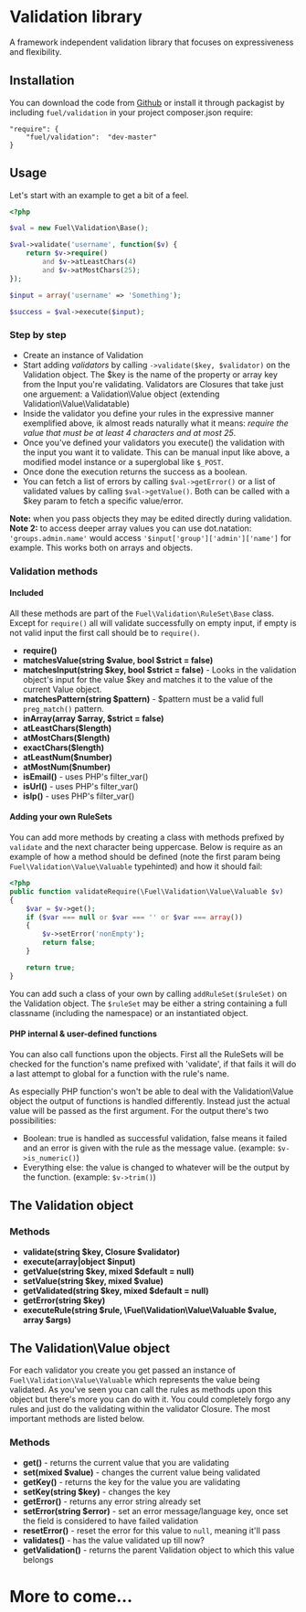 # Validation library

A framework independent validation library that focuses on expressiveness and flexibility.

## Installation

You can download the code from [Github](https://github.com/fuelphp/validation) or install it through packagist
by including `fuel/validation` in your project composer.json require:

    "require": {
        "fuel/validation":  "dev-master"
    }

## Usage

Let's start with an example to get a bit of a feel.

```php
<?php

$val = new Fuel\Validation\Base();

$val->validate('username', function($v) {
	return $v->require()
		and $v->atLeastChars(4)
		and $v->atMostChars(25);
});

$input = array('username' => 'Something');

$success = $val->execute($input);
```

### Step by step

* Create an instance of Validation
* Start adding *validators* by calling `->validate($key, $validator)` on the Validation object. The $key is
the name of the property or array key from the Input you're validating. Validators are Closures that take
just one arguement: a Validation\Value object (extending Validation\Value\Validatable)
* Inside the validator you define your rules in the expressive manner exemplified above, ik almost reads
naturally what it means: *require the value that must be at least 4 characters and at most 25*.
* Once you've defined your validators you execute() the validation with the input you want it to validate.
This can be manual input like above, a modified model instance or a superglobal like `$_POST`.
* Once done the execution returns the success as a boolean.
* You can fetch a list of errors by calling `$val->getError()` or a list of validated values by calling
`$val->getValue()`. Both can be called with a $key param to fetch a specific value/error.

**Note:** when you pass objects they may be edited directly during validation.  
**Note 2:** to access deeper array values you can use dot.natation: `'groups.admin.name'` would access 
`'$input['group']['admin']['name']` for example. This works both on arrays and objects.

### Validation methods

#### Included

All these methods are part of the `Fuel\Validation\RuleSet\Base` class. Except for `require()` all will
validate successfully on empty input, if empty is not valid input the first call should be to `require()`.

* __require()__
* __matchesValue(string $value, bool $strict = false)__
* __matchesInput(string $key, bool $strict = false)__ - Looks in the validation object's input for the value
$key and matches it to the value of the current Value object.
* __matchesPattern(string $pattern)__ - $pattern must be a valid full `preg_match()` pattern.
* __inArray(array $array, $strict = false)__
* __atLeastChars($length)__
* __atMostChars($length)__
* __exactChars($length)__
* __atLeastNum($number)__
* __atMostNum($number)__
* __isEmail()__ - uses PHP's filter_var()
* __isUrl()__ - uses PHP's filter_var()
* __isIp()__ - uses PHP's filter_var()

#### Adding your own RuleSets

You can add more methods by creating a class with methods prefixed by `validate` and the next character
being uppercase. Below is require as an example of how a method should be defined (note the first param
being `Fuel\Validation\Value\Valuable` typehinted) and how it should fail:

```php
<?php
public function validateRequire(\Fuel\Validation\Value\Valuable $v)
{
    $var = $v->get();
    if ($var === null or $var === '' or $var === array())
    {
        $v->setError('nonEmpty');
        return false;
    }

    return true;
}
```

You can add such a class of your own by calling `addRuleSet($ruleSet)` on the Validation object. The
`$ruleSet` may be either a string containing a full classname (including the namespace) or an
instantiated object.

#### PHP internal & user-defined functions

You can also call functions upon the objects. First all the RuleSets will be checked for the function's
name prefixed with 'validate', if that fails it will do a last attempt to global for a function with the
rule's name.

As especially PHP function's won't be able to deal with the Validation\Value object the output of
functions is handled differently. Instead just the actual value will be passed as the first argument. For
the output there's two possibilities:

* Boolean: true is handled as successful validation, false means it failed and an error is given
with the rule as the message value. (example: `$v->is_numeric()`)
* Everything else: the value is changed to whatever will be the output by the function. (example:
`$v->trim()`)

## The Validation object

### Methods

* __validate(string $key, Closure $validator)__
* __execute(array|object $input)__
* __getValue(string $key, mixed $default = null)__
* __setValue(string $key, mixed $value)__
* __getValidated(string $key, mixed $default = null)__
* __getError(string $key)__
* __executeRule(string $rule, \Fuel\Validation\Value\Valuable $value, array $args)__

## The Validation\Value object

For each validator you create you get passed an instance of `Fuel\Validation\Value\Valuable` which
represents the value being validated. As you've seen you can call the rules as methods upon this object
but there's more you can do with it. You could completely forgo any rules and just do the validating
within the validator Closure. The most important methods are listed below.

### Methods

* __get()__ - returns the current value that you are validating
* __set(mixed $value)__ - changes the current value being validated
* __getKey()__ - returns the key for the value you are validating
* __setKey(string $key)__ - changes the key
* __getError()__ - returns any error string already set
* __setError(string $error)__ - set an error message/language key, once set the field is considered to
have failed validation
* __resetError()__ - reset the error for this value to `null`, meaning it'll pass
* __validates()__ - has the value validated up till now?
* __getValidation()__ - returns the parent Validation object to which this value belongs

# More to come...